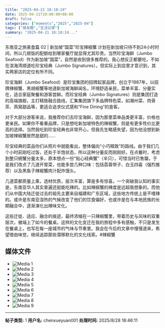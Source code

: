 ```yaml
---
title: "2025-04-21 18:18:24"
date: 2025-04-21T10:00:00+08:00
draft: false
categories: ["moments","2025","2025-04"]
tags: ["朋友圈","生活记录"]
summary: "2025-04-21 18:18:24..."
---
```


东南亚之旅美食篇 02 | 新加坡“国菜”珍宝辣椒蟹
​
​计划在新加坡只待不到24小时时间，所以几顿饭的配额给到哪家餐厅就显得尤其珍贵。当然珍宝海鲜（Jumbo Seafood）作为新加坡“国菜”，自然是收到很多推荐的。我心想反正都要吃，不如在滨海湾顺道吃珍宝经典（Jumbo Signatures）。但实际上到店里才意识到，其实两家店的定位有所不同。

珍宝海鲜（Jumbo Seafood）是珍宝集团的招牌起家品牌，创立于1987年，以招牌辣椒蟹、黑胡椒蟹等地道新加坡海鲜闻名，环境舒适亲民，菜单丰富、分量实在，适合家庭聚餐和游客尝鲜。而珍宝经典（Jumbo Signatures）则是集团打造的高端旗舰，主打精致融合路线，汇集集团旗下多品牌特色菜，如潮州菜、肉骨茶、燕窝甜品等，更适合追求仪式感和“Fine Dining”的食客。

对于大部分游客来说，我推荐你们去珍宝海鲜，因为那里菜单品类更丰富，价格也更亲民。如果你不看重品牌，只是想吃新加坡特色的辣椒蟹，则是有更多性价比更高的选择。当然我吃到珍宝经典也非常开心，但我先生略感失望，因为他没想到新加坡辣椒蟹居然是甜的……

珍宝经典的菜品你们从照片中就能看出，整体偏向“小巧精致”的路线。由于我们几个小时前刚吃过饭，还处于半饱状态，所以这种分量反而刚刚好。在点餐时，考虑到整只螃蟹分量太多，原本想点一份“贴心经典蟹”（半只），可惜当时已售罄。于是我们改点了几道开胃菜，也能多尝几种口味：包括荔蓉带子、白玉四喜（强烈推荐）以及黑鱼子辣椒蟹肉汁配炸馒头。

几道菜都质量上乘，选材优质，层次丰富，算是多有惊喜。一个突破我认知的事实是，东南亚华人其实普遍还挺能吃辣的。比如辣椒蟹的辣度是远超我想象的。而他们从中国大陆迁徙过去的祖先主要来自福建和广东区域，这些地方传统上是不嗜辣的。或许是东南亚湿热的气候改变了他们的饮食偏好，也或许是在与本地民族的长期融合中，逐渐演化出辣味文化。

这些迁徙、适应、融合的痕迹，最终浓缩在一只辣椒蟹里，带着历史与风味的双重层次，被端上了如今的餐桌。这样的文化变迁在我的旅程中多有感触，不只是发生在餐桌上，也写在每一座城市的气味与节奏里。我会在今后的文章中慢慢道来，希望借由味觉，继续追踪那些潜移默化的文化线索。
​
​#辣椒蟹

## 媒体文件

- ![Media 1](/Moments/photos/2025-04-21/202504211818240.jpg)
- ![Media 2](/Moments/photos/2025-04-21/202504211818241.jpg)
- ![Media 3](/Moments/photos/2025-04-21/202504211818242.jpg)
- ![Media 4](/Moments/photos/2025-04-21/202504211818243.jpg)
- ![Media 5](/Moments/photos/2025-04-21/202504211818244.jpg)
- ![Media 6](/Moments/photos/2025-04-21/202504211818245.jpg)
- ![Media 7](/Moments/photos/2025-04-21/202504211818246.jpg)
- ![Media 8](/Moments/photos/2025-04-21/202504211818247.jpg)
- ![Media 9](/Moments/photos/2025-04-21/202504211818248.jpg)

---

**帖子类型:** 1
**用户名:** chenxueyuan001
**处理时间:** 2025/8/28 18:46:11